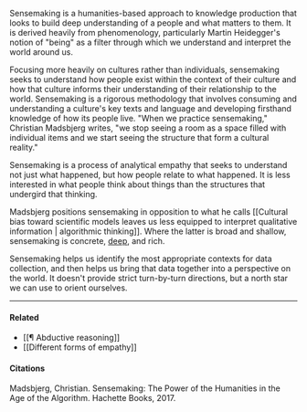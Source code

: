 Sensemaking is a humanities-based approach to knowledge production that looks to
build deep understanding of a people and what matters to them. It is derived
heavily from phenomenology, particularly Martin Heidegger's notion of "being" as
a filter through which we understand and interpret the world around us.

Focusing more heavily on cultures rather than individuals, sensemaking seeks to
understand how people exist within the context of their culture and how that
culture informs their understanding of their relationship to the world.
Sensemaking is a rigorous methodology that involves consuming and understanding
a culture's key texts and language and developing firsthand knowledge of how its
people live. "When we practice sensemaking," Christian Madsbjerg writes, "we
stop seeing a room as a space filled with individual items and we start seeing
the structure that form a cultural reality."

Sensemaking is a process of analytical empathy that seeks to understand not just
what happened, but how people relate to what happened. It is less interested in
what people think about things than the structures that undergird that thinking.

Madsbjerg positions sensemaking in opposition to what he calls
[[Cultural bias toward scientific models leaves us less equipped to interpret qualitative information | algorithmic thinking]].
Where the latter is broad and shallow, sensemaking is concrete,
[deep](https://publish.obsidian.md/mobydiction/notes/Sensemaking+produces+thick+data),
and rich.

Sensemaking helps us identify the most appropriate contexts for data collection,
and then helps us bring that data together into a perspective on the world. It
doesn't provide strict turn-by-turn directions, but a north star we can use to
orient ourselves.

---

#### Related

- [[¶ Abductive reasoning]]
- [[Different forms of empathy]]

#### Citations

Madsbjerg, Christian. Sensemaking: The Power of the Humanities in the Age of the
Algorithm. Hachette Books, 2017.
